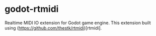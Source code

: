 # godot-rtmidi

Realtime MIDI IO extension for Godot game engine.
This extension built using (https://github.com/thestk/rtmidi)[rtmidi].